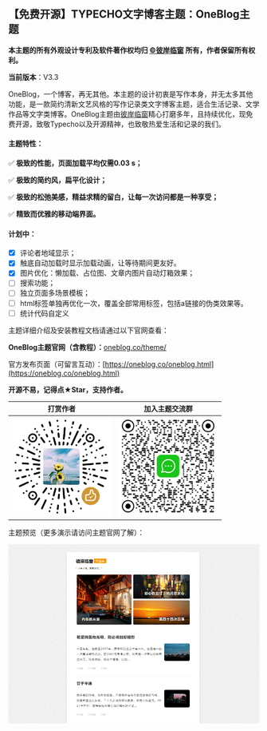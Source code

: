 ## 【免费开源】TYPECHO文字博客主题：OneBlog主题

**本主题的所有外观设计专利及软件著作权均归 [©彼岸临窗](https://oneblog.co) 所有，作者保留所有权利。**

**当前版本**：V3.3

OneBlog，一个博客，再无其他。本主题的设计初衷是写作本身，并无太多其他功能，是一款简约清新文艺风格的写作记录类文字博客主题，适合生活记录、文学作品等文字类博客。OneBlog主题由[彼岸临窗](https://oneblog.co)精心打磨多年，且持续优化，现免费开源，致敬Typecho以及开源精神，也致敬热爱生活和记录的我们。

#### 主题特性：

✅ **极致的性能，页面加载平均仅需0.03 s；**

✅ **极致的简约风，扁平化设计；**

✅ **极致的松弛美感，精益求精的留白，让每一次访问都是一种享受；**

✅ **精致而优雅的移动端界面。**

#### 计划中：

- [x] 评论者地域显示；
- [x] 触底自动加载时显示加载动画，让等待期间更友好。
- [x] 图片优化：懒加载、占位图、文章内图片自动灯箱效果；
- [ ] 搜索功能；
- [ ] 独立页面多场景模板；
- [ ] html标签单独再优化一次，覆盖全部常用标签，包括a链接的伪类效果等。
- [ ] 统计代码自定义

主题详细介绍及安装教程文档请通过以下官网查看：

**OneBlog主题官网（含教程）：**[oneblog.co/theme/](https://oneblog.co/theme/) 

官方发布页面（可留言互动）：[https://oneblog.co/oneblog.html](https://oneblog.co/oneblog.html)

**开源不易，记得点★Star，支持作者。**

|                       打赏作者                       |                     加入主题交流群                      |
| :--------------------------------------------------: | :-----------------------------------------------------: |
| <img width="200px" src="assets/default/shang.png" /> | <img width="200px" src="assets/default/20250209.png" /> |

主题预览（更多演示请访问主题官网了解）：

<img src="screenshot.png" />
